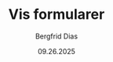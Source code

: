 ﻿---
uid: help-da-form-view-redirect
title: Vis formularer
author: Bergfrid Dias
date: 09.26.2025
language: da
redirect_url: https://docs.superoffice.com/da/marketing/forms/learn/index.html#view
---
